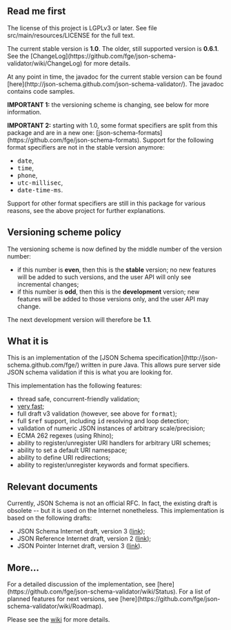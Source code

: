 <h2>Read me first</h2>

<p>The license of this project is LGPLv3 or later. See file
src/main/resources/LICENSE for the full text.</p>

<p>The current stable version is <b>1.0</b>. The older, still supported version
is <b>0.6.1</b>. See the
[ChangeLog](https://github.com/fge/json-schema-validator/wiki/ChangeLog)
for more details.</p>

<p>At any point in time, the javadoc for the current stable version can be found
[here](http://json-schema.github.com/json-schema-validator/). The javadoc
contains code samples.</p>

<p><b>IMPORTANT 1:</b> the versioning scheme is changing, see below for more
information.</p>

<p><b>IMPORTANT 2:</b> starting with 1.0, some format specifiers are split from
this package and are in a new one:
[json-schema-formats](https://github.com/fge/json-schema-formats).
Support for the following format specifiers are not in the stable version
anymore:</p>

* <tt>date</tt>,
* <tt>time</tt>,
* <tt>phone</tt>,
* <tt>utc-millisec</tt>,
* <tt>date-time-ms</tt>.

<p>Support for other format specifiers are still in this package for various
reasons, see the above project for further explanations.</p>

<h2>Versioning scheme policy</h2>

<p>The versioning scheme is now defined by the middle number of the version
number:</p>

* if this number is <b>even</b>, then this is the <b>stable</b> version; no new
  features will be added to such versions, and the user API will only see
  incremental changes;
* if this number is <b>odd</b>, then this is the <b>development</b> version; new
  features will be added to those versions only, and the user API may change.

<p>The next development version will therefore be <b>1.1</b>.

<h2>What it is</h2>

<p>This is an implementation of the [JSON Schema
specification](http://json-schema.github.com/fge/) written in pure Java.
This allows pure server side JSON schema validation if this is what you are
looking for.<p>

<p>This implementation has the following features:</p>

* thread safe, concurrent-friendly validation;
* [very fast](https://github.com/fge/json-schema-validator/wiki/Performance);
* full draft v3 validation (however, see above for <tt>format</tt>);
* full <tt>$ref</tt> support, including <tt>id</tt> resolving and loop
  detection;
* validation of numeric JSON instances of arbitrary scale/precision;
* ECMA 262 regexes (using Rhino);
* ability to register/unregister URI handlers for arbitrary URI schemes;
* ability to set a default URI namespace;
* ability to define URI redirections;
* ability to register/unregister keywords and format specifiers.

<h2>Relevant documents</h2>

<p>Currently, JSON Schema is not an official RFC. In fact, the existing draft is
obsolete -- but it is used on the Internet nonetheless. This implementation is
based on the following drafts:</p>

* JSON Schema Internet draft, version 3
  ([link](http://tools.ietf.org/html/draft-zyp-json-schema-03));
* JSON Reference Internet draft, version 2
  ([link](http://tools.ietf.org/html/draft-pbryan-zyp-json-ref-02));
* JSON Pointer Internet draft, version 3
  ([link](http://tools.ietf.org/html/draft-ietf-appsawg-json-pointer-03)).

<h2>More...</h2>

<p>For a detailed discussion of the implementation, see
[here](https://github.com/fge/json-schema-validator/wiki/Status). For a
list of planned features for next versions, see
[here](https://github.com/fge/json-schema-validator/wiki/Roadmap).

Please see the
[wiki](https://github.com/fge/json-schema-validator/wiki/) for more
details.

